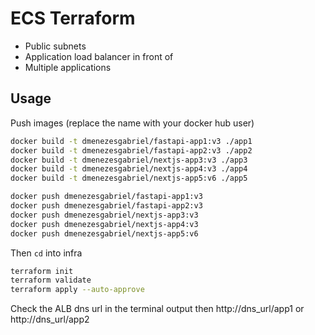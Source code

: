 # ECS Terraform

- Public subnets
- Application load balancer in front of
- Multiple applications

## Usage

Push images (replace the name with your docker hub user)

```sh
docker build -t dmenezesgabriel/fastapi-app1:v3 ./app1
docker build -t dmenezesgabriel/fastapi-app2:v3 ./app2
docker build -t dmenezesgabriel/nextjs-app3:v3 ./app3
docker build -t dmenezesgabriel/nextjs-app4:v3 ./app4
docker build -t dmenezesgabriel/nextjs-app5:v6 ./app5

docker push dmenezesgabriel/fastapi-app1:v3
docker push dmenezesgabriel/fastapi-app2:v3
docker push dmenezesgabriel/nextjs-app3:v3
docker push dmenezesgabriel/nextjs-app4:v3
docker push dmenezesgabriel/nextjs-app5:v6
```

Then `cd` into infra

```sh
terraform init
terraform validate
terraform apply --auto-approve
```

Check the ALB dns url in the terminal output then http://dns_url/app1 or http://dns_url/app2
